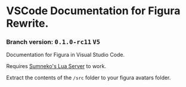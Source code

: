 # VSCode Documentation for Figura Rewrite.
### Branch version: <kbd>**0.1.0-rc11**</kbd> <kbd>**V5**</kbd>

Documentation for Figura in Visual Studio Code.

Requires [Sumneko's Lua Server](https://marketplace.visualstudio.com/items?itemName=sumneko.lua) to work.

Extract the contents of the `/src` folder to your figura avatars folder.
